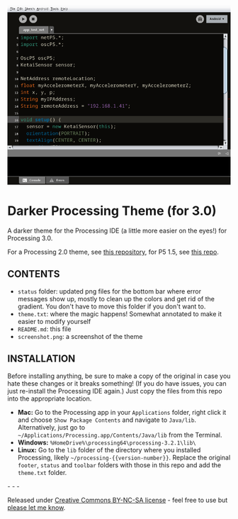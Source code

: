 ![screenshot](screenshot.png)

Darker Processing Theme (for 3.0)
===================

A darker theme for the Processing IDE (a little more easier on the eyes!) for Processing 3.0.

For a Processing 2.0 theme, see [this repository](https://github.com/jeffThompson/DarkProcessingTheme_2.0), for P5 1.5, see [this repo](https://github.com/jeffThompson/DarkProcessingTheme).

## CONTENTS  

* `status` folder: updated png files for the bottom bar where error messages show up, mostly to clean up the colors and get rid of the gradient. You don't have to move this folder if you don't want to.  
* `theme.txt`: where the magic happens! Somewhat annotated to make it easier to modify yourself  
* `README.md`: this file  
* `screenshot.png`: a screenshot of the theme

## INSTALLATION  
Before installing anything, be sure to make a copy of the original in case you hate these changes or it breaks something! (If you do have issues, you can just re-install the Processing IDE again.) Just copy the files from this repo into the appropriate location.

* **Mac:** Go to the Processing app in your `Applications` folder, right click it and choose `Show Package Contents` and navigate to  `Java/lib`. Alternatively, just go to `~/Applications/Processing.app/Contents/Java/lib` from the Terminal.   
* **Windows:** `%HomeDrive%\processing64\processing-3.2.1\lib\`  
* **Linux:** Go to the `lib` folder of the directory where you installed Processing, likely `~/processing-{{version-number}}`. Replace the original `footer`, `status` and `toolbar` folders with those in this repo and add the `theme.txt` folder.

\- \- \-

Released under [Creative Commons BY-NC-SA license](http://creativecommons.org/licenses/by-nc-sa/3.0/) - feel free to use but [please let me know](http://www.jeffreythompson.org).
